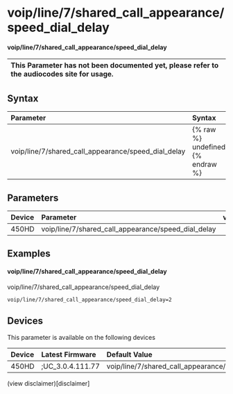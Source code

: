 ﻿---
description: voip/line/7/shared_call_appearance/speed_dial_delay
search:
    keywords: ['voip','line','7','shared_call_appearance','speed_dial_delay']
---

# voip/line/7/shared_call_appearance/speed_dial_delay

#### voip/line/7/shared_call_appearance/speed_dial_delay


| This Parameter has not been documented yet, please refer to the audiocodes site for usage.  |
| :--- |

## Syntax
| Parameter | Syntax |
| :--- | :--- |
|voip/line/7/shared_call_appearance/speed_dial_delay | {% raw %} undefined {% endraw %} |

## Parameters
|Device|Parameter|value|Description|
|:---|:---|:---|:---|
| 450HD | voip/line/7/shared_call_appearance/speed_dial_delay |  |  |

## Examples
#### voip/line/7/shared_call_appearance/speed_dial_delay

voip/line/7/shared_call_appearance/speed_dial_delay

```
voip/line/7/shared_call_appearance/speed_dial_delay=2
```

## Devices
This parameter is available on the following devices

| Device | Latest Firmware | Default Value |
|:---|:---|:---|
| 450HD | ;UC_3.0.4.111.77 | voip/line/7/shared_call_appearance/speed_dial_delay=2 

(view disclaimer)[disclaimer]

